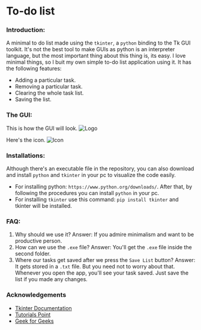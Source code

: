 # To-do list

### Introduction:
A minimal to do list made using the `tkinter`, a `python` binding to the Tk GUI toolkit. It's not the best tool to make GUIs as python is an interpreter language, but the most important
thing about this thing is, its easy. I love minimal things, so I buit my own simple to-do list application using it. It has the following features:
- Adding a particular task.
- Removing a particular task.
- Clearing the whole task list.
- Saving the list.

### The GUI:
This is how the GUI will look.
![Logo]()

Here's the icon.
![Icon]()

### Installations:
Although there's an executable file in the repository, you can also download and install `python` and `tkinter` in your pc to visualize the code easily.
- For installing python: `https://www.python.org/downloads/`. After that, by following the procedures you can install `python` in your pc.
- For installing `tkinter` use this command: ```pip install tkinter``` and tkinter will be installed.

### FAQ:
1. Why should we use it?
Answer: If you admire minimalism and want to be productive person.
2. How can we use the `.exe` file?
Answer: You'll get the `.exe` file inside the second folder.
3. Where our tasks get saved after we press the `Save List` button?
Answer: It gets stored in a `.txt` file. But you need not to worry about that. Whenever you open the app, you'll see your task saved. Just save the list if you made any changes.

### Acknowledgements

 - [Tkinter Documentation](https://docs.python.org/3/library/tk.html)
 - [Tutorials Point](https://www.tutorialspoint.com/python/python_gui_programming.htm)
 - [Geek for Geeks](https://www.geeksforgeeks.org/python-tkinter-tutorial/)
